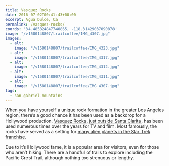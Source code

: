 ```yaml
---
title: Vasquez Rocks
date: 2016-07-02T00:41:43+00:00
excerpt: Agua Dulce, Ca
permalink: /vasquez-rocks/
coords: '34.485824847740865, -118.31429037090878'
image: "/v1580148807/trailcoffee/IMG_4307.jpg"
images:
  - alt: 
    image: "/v1580148807/trailcoffee/IMG_4323.jpg"
  - alt: 
    image: "/v1580148807/trailcoffee/IMG_4317.jpg"
  - alt: 
    image: "/v1580148807/trailcoffee/IMG_4312.jpg"
  - alt: 
    image: "/v1580148807/trailcoffee/IMG_4311.jpg"
  - alt: 
    image: "/v1580148807/trailcoffee/IMG_4307.jpg"
tags:
  - san-gabriel-mountains
---
```

When you have yourself a unique rock formation in the greater Los Angeles region, there’s a good chance it has been used as a backdrop for a Hollywood production. <a href="http://parks.lacounty.gov/wps/portal/dpr/Parks/Vasquez_Rocks_Natural_Area">Vasquez Rocks, just outside Santa Clarita</a>, has been used numerous times over the years for TV and film. Most famously, the rocks have served as a setting for <a href="http://memory-alpha.wikia.com/wiki/Vasquez_Rocks">many alien planets in the Star Trek franchise</a>.

Due to it’s Hollywood fame, it is a popular area for visitors, even for those who aren’t hiking. There are a handful of trails to explore including the Pacific Crest Trail, although nothing too strenuous or lengthy.

